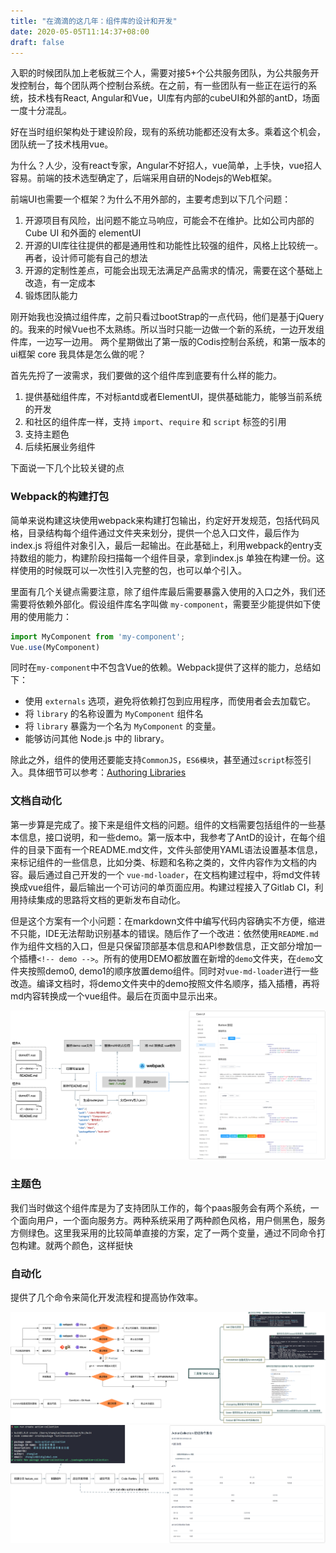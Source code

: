 ```yaml
---
title: "在滴滴的这几年：组件库的设计和开发"
date: 2020-05-05T11:14:37+08:00
draft: false
---
```


入职的时候团队加上老板就三个人，需要对接5+个公共服务团队，为公共服务开发控制台，每个团队两个控制台系统。在之前，有一些团队有一些正在运行的系统，技术栈有React, Angular和Vue，UI库有内部的cubeUI和外部的antD，场面一度十分混乱。

好在当时组织架构处于建设阶段，现有的系统功能都还没有太多。乘着这个机会，团队统一了技术栈用vue。

为什么？人少，没有react专家，Angular不好招人，vue简单，上手快，vue招人容易。前端的技术选型确定了，后端采用自研的Nodejs的Web框架。

前端UI也需要一个框架？为什么不用外部的，主要考虑到以下几个问题：

1. 开源项目有风险，出问题不能立马响应，可能会不在维护。比如公司内部的 Cube UI 和外面的 elementUI
2. 开源的UI库往往提供的都是通用性和功能性比较强的组件，风格上比较统一。再者，设计师可能有自己的想法
3. 开源的定制性差点，可能会出现无法满足产品需求的情况，需要在这个基础上改造，有一定成本
4. 锻炼团队能力

刚开始我也没搞过组件库，之前只看过bootStrap的一点代码，他们是基于jQuery的。我来的时候Vue也不太熟练。所以当时只能一边做一个新的系统，一边开发组件库，一边写一边用。
两个星期做出了第一版的Codis控制台系统，和第一版本的ui框架 core 我具体是怎么做的呢？

首先先捋了一波需求，我们要做的这个组件库到底要有什么样的能力。

1. 提供基础组件库，不对标antd或者ElementUI，提供基础能力，能够当前系统的开发
2. 和社区的组件库一样，支持 `import`、`require` 和 `script` 标签的引用
2. 支持主题色
3. 后续拓展业务组件

下面说一下几个比较关键的点

### Webpack的构建打包

简单来说构建这块使用webpack来构建打包输出，约定好开发规范，包括代码风格，目录结构每个组件通过文件夹来划分，提供一个总入口文件，最后作为index.js 将组件对象引入，最后一起输出。在此基础上，利用webpack的entry支持数组的能力，构建阶段扫描每一个组件目录，拿到index.js 单独在构建一份。这样使用的时候既可以一次性引入完整的包，也可以单个引入。

里面有几个关键点需要注意，除了组件库最后需要暴露入使用的入口之外，我们还需要将依赖外部化。假设组件库名字叫做 `my-component`，需要至少能提供如下使用的使用能力：

```js
import MyComponent from 'my-component';
Vue.use(MyComponent)
```

同时在`my-component`中不包含Vue的依赖。Webpack提供了这样的能力，总结如下：

* 使用 `externals` 选项，避免将依赖打包到应用程序，而使用者会去加载它。
* 将 `library` 的名称设置为 `MyComponent` 组件名
* 将 `library` 暴露为一个名为 `MyComponent` 的变量。
* 能够访问其他 Node.js 中的 library。

除此之外，组件的使用还要能支持`CommonJS`，`ES6模块`，甚至通过`script`标签引入。具体细节可以参考：[Authoring Libraries](https://webpack.js.org/guides/author-libraries/)

### 文档自动化

第一步算是完成了。接下来是组件文档的问题。组件的文档需要包括组件的一些基本信息，接口说明，和一些demo。第一版本中，我参考了AntD的设计，在每个组件的目录下面有一个README.md文件，文件头部使用YAML语法设置基本信息，来标记组件的一些信息，比如分类、标题和名称之类的，文件内容作为文档的内容。最后通过自己开发的一个 `vue-md-loader`，在文档构建过程中，将md文件转换成vue组件，最后输出一个可访问的单页面应用。构建过程接入了Gitlab CI，利用持续集成的思路将文档的更新发布自动化。

但是这个方案有一个小问题：在markdown文件中编写代码内容确实不方便，缩进不只能，IDE无法帮助识别基本的错误。随后作了一个改进：依然使用`README.md`作为组件文档的入口，但是只保留顶部基本信息和API参数信息，正文部分增加一个插槽`<!-- demo -->`。所有的使用DEMO都放置在新增的`demo`文件夹，在`demo`文件夹按照demo0, demo1的顺序放置demo组件。同时对`vue-md-loader`进行一些改造。编译文档时，将demo文件夹中的demo按照文件名顺序，插入插槽，再将md内容转换成一个vue组件。最后在页面中显示出来。

![component.png](./images/1.png)

### 主题色

我们当时做这个组件库是为了支持团队工作的，每个paas服务会有两个系统，一个面向用户，一个面向服务方。两种系统采用了两种颜色风格，用户侧黑色，服务方侧绿色。这里我采用的比较简单直接的方案，定了一两个变量，通过不同命令打包构建。就两个颜色，这样挺快


### 自动化

提供了几个命令来简化开发流程和提高协作效率。

![2.png](./images/2.png)
![3.png](./images/3.png)